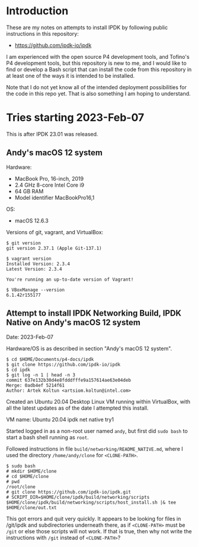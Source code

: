 # Introduction

These are my notes on attempts to install IPDK by following public
instructions in this repository:

+ https://github.com/ipdk-io/ipdk

I am experienced with the open source P4 development tools, and
Tofino's P4 development tools, but this repository is new to me, and I
would like to find or develop a Bash script that can install the code
from this repository in at least one of the ways it is intended to be
installed.

Note that I do not yet know all of the intended deployment
possibilities for the code in this repo yet.  That is also something I
am hoping to understand.


# Tries starting 2023-Feb-07

This is after IPDK 23.01 was released.

## Andy's macOS 12 system

Hardware:
+ MacBook Pro, 16-inch, 2019
+ 2.4 GHz 8-core Intel Core i9
+ 64 GB RAM
+ Model identifier MacBookPro16,1

OS:
+ macOS 12.6.3

Versions of git, vagrant, and VirtualBox:
```
$ git version
git version 2.37.1 (Apple Git-137.1)

$ vagrant version
Installed Version: 2.3.4
Latest Version: 2.3.4
 
You're running an up-to-date version of Vagrant!

$ VBoxManage --version
6.1.42r155177
```

## Attempt to install IPDK Networking Build, IPDK Native on Andy's macOS 12 system

Date: 2023-Feb-07

Hardware/OS is as described in section "Andy's macOS 12 system".

```
$ cd $HOME/Documents/p4-docs/ipdk
$ git clone https://github.com/ipdk-io/ipdk
$ cd ipdk
$ git log -n 1 | head -n 3
commit 637e132b30d4e8fdddfffe9a157614ae63e04deb
Merge: 0adb4ef 5214f61
Author: Artek Koltun <artsiom.koltun@intel.com>
```

Created an Ubuntu 20.04 Desktop Linux VM running within VirtualBox,
with all the latest updates as of the date I attempted this install.

VM name: Ubuntu 20.04 ipdk net native try1

Started logged in as a non-root user named `andy`, but first did `sudo bash` to start a bash shell running as `root`.

Followed instructions in file `build/networking/README_NATIVE.md`,
where I used the directory `/home/andy/clone` for `<CLONE-PATH>`.

```
$ sudo bash
# mkdir $HOME/clone
# cd $HOME/clone
# pwd
/root/clone
# git clone https://github.com/ipdk-io/ipdk.git
# SCRIPT_DIR=$HOME/clone/ipdk/build/networking/scripts $HOME/clone/ipdk/build/networking/scripts/host_install.sh |& tee $HOME/clone/out.txt
```

This got errors and quit very quickly.  It appears to be looking for
files in /git/ipdk and subdirectories underneath there, as if
`<CLONE-PATH>` must be `/git` or else those scripts will not work.  If
that is true, then why not write the instructions with `/git` instead
of `<CLONE-PATH>`?
